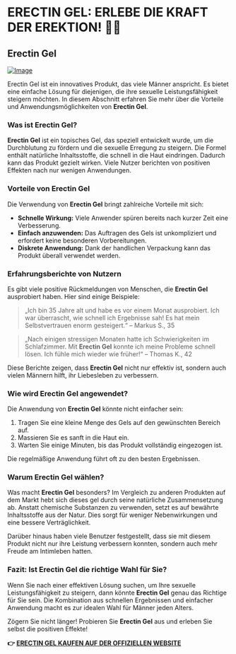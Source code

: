 # ERECTIN GEL: ERLEBE DIE KRAFT DER EREKTION! 💪✨

## Erectin Gel

[![Image](https://www2.sellhealth.com/257/erectin_gel_logo.jpg)](https://gchaffi.com/GWk4VQ7U)

Erectin Gel ist ein innovatives Produkt, das viele Männer anspricht. Es bietet eine einfache Lösung für diejenigen, die ihre sexuelle Leistungsfähigkeit steigern möchten. In diesem Abschnitt erfahren Sie mehr über die Vorteile und Anwendungsmöglichkeiten von **Erectin Gel**.

### Was ist Erectin Gel?

**Erectin Gel** ist ein topisches Gel, das speziell entwickelt wurde, um die Durchblutung zu fördern und die sexuelle Erregung zu steigern. Die Formel enthält natürliche Inhaltsstoffe, die schnell in die Haut eindringen. Dadurch kann das Produkt gezielt wirken. Viele Nutzer berichten von positiven Effekten nach nur wenigen Anwendungen.

### Vorteile von Erectin Gel

Die Verwendung von **Erectin Gel** bringt zahlreiche Vorteile mit sich:

- **Schnelle Wirkung:** Viele Anwender spüren bereits nach kurzer Zeit eine Verbesserung.
- **Einfach anzuwenden:** Das Auftragen des Gels ist unkompliziert und erfordert keine besonderen Vorbereitungen.
- **Diskrete Anwendung:** Dank der handlichen Verpackung kann das Produkt überall verwendet werden.

### Erfahrungsberichte von Nutzern

Es gibt viele positive Rückmeldungen von Menschen, die **Erectin Gel** ausprobiert haben. Hier sind einige Beispiele:

> „Ich bin 35 Jahre alt und habe es vor einem Monat ausprobiert. Ich war überrascht, wie schnell ich Ergebnisse sah! Es hat mein Selbstvertrauen enorm gesteigert.“ – Markus S., 35

> „Nach einigen stressigen Monaten hatte ich Schwierigkeiten im Schlafzimmer. Mit **Erectin Gel** konnte ich meine Probleme schnell lösen. Ich fühle mich wieder wie früher!“ – Thomas K., 42

Diese Berichte zeigen, dass **Erectin Gel** nicht nur effektiv ist, sondern auch vielen Männern hilft, ihr Liebesleben zu verbessern.

### Wie wird Erectin Gel angewendet?

Die Anwendung von **Erectin Gel** könnte nicht einfacher sein:

1. Tragen Sie eine kleine Menge des Gels auf den gewünschten Bereich auf.
2. Massieren Sie es sanft in die Haut ein.
3. Warten Sie einige Minuten, bis das Produkt vollständig eingezogen ist.

Die regelmäßige Anwendung führt oft zu den besten Ergebnissen.

### Warum Erectin Gel wählen?

Was macht **Erectin Gel** besonders? Im Vergleich zu anderen Produkten auf dem Markt hebt sich dieses gel durch seine natürliche Zusammensetzung ab. Anstatt chemische Substanzen zu verwenden, setzt es auf bewährte Inhaltsstoffe aus der Natur. Dies sorgt für weniger Nebenwirkungen und eine bessere Verträglichkeit.

Darüber hinaus haben viele Benutzer festgestellt, dass sie mit diesem Produkt nicht nur ihre Leistung verbessern konnten, sondern auch mehr Freude am Intimleben hatten.

### Fazit: Ist Erectin Gel die richtige Wahl für Sie?

Wenn Sie nach einer effektiven Lösung suchen, um Ihre sexuelle Leistungsfähigkeit zu steigern, dann könnte **Erectin Gel** genau das Richtige für Sie sein. Die Kombination aus schnellen Ergebnissen und einfacher Anwendung macht es zur idealen Wahl für Männer jeden Alters.

Zögern Sie nicht länger! Probieren Sie **Erectin Gel** aus und erleben Sie selbst die positiven Effekte!



**👉 [ERECTIN GEL KAUFEN AUF DER OFFIZIELLEN WEBSITE](https://gchaffi.com/GWk4VQ7U)**